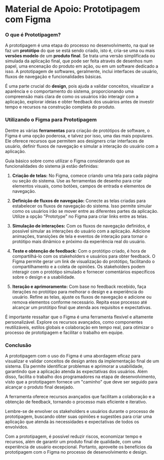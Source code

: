 # Material de Apoio: Prototipagem com Figma


### O que é Prototipagem?
A prototipagem é uma etapa do processo no desenvolvimento, na qual se faz um **protótipo** do que se está sendo criado, isto é, cria-se uma ou mais **versões modelo** de um **produto final**. Se trata uma versão simplificada ou simulada da aplicação final, que pode ser feita através de desenhos num papel, uma encenação do produto em ação, ou em um software dedicado a isso. A prototipagem de softwares, geralmente, inclui interfaces de usuário, fluxos de navegação e funcionalidades básicas. 

É uma parte crucial do **design**, pois ajuda a validar conceitos, visualizar a aparência e o comportamento do sistema, proporcionando uma compreensão mais clara de como os usuários irão interagir com a aplicação, explorar ideias e obter feedback dos usuários antes de investir tempo e recursos na construção completa do produto.


### Utilizando o Figma para Prototipagem
Dentre as várias **ferramentas** para criação de protótipos de software, o Figma é uma opção poderosa, e talvez por isso, uma das mais populares.
Ele oferece recursos que permitem aos designers criar interfaces de usuário, definir fluxos de navegação e simular a interação do usuário com a aplicação.

Guia básico sobre como utilizar o Figma considerando que as funcionalidades do sistema já estão definidas:

1. **Criação de telas:** No Figma, comece criando uma tela para cada página ou seção do sistema. Use as ferramentas de desenho para criar elementos visuais, como botões, campos de entrada e elementos de navegação.

2. **Definição de fluxos de navegação:** Conecte as telas criadas para estabelecer os fluxos de navegação do sistema. Isso permite simular como os usuários irão se mover entre as diferentes partes da aplicação. Utilize a opção "Prototype" no Figma para criar links entre as telas.

3. **Simulação de interações:** Com os fluxos de navegação definidos, é possível simular as interações do usuário com a aplicação. Adicione animações, transições de tela e eventos de interação para tornar o protótipo mais dinâmico e próximo da experiência real do usuário.

4. **Teste e obtenção de feedback:** Com o protótipo criado, é hora de compartilhá-lo com os stakeholders e usuários para obter feedback. O Figma permite gerar um link de visualização do protótipo, facilitando o compartilhamento e a coleta de opiniões. Os stakeholders podem interagir com o protótipo simulado e fornecer comentários específicos sobre o design e a usabilidade.

5. **Iteração e aprimoramento:** Com base no feedback recebido, faça iterações no protótipo para melhorar o design e a experiência do usuário. Refine as telas, ajuste os fluxos de navegação e adicione ou remova elementos conforme necessário. Repita esse processo até alcançar um protótipo final que atenda aos requisitos e expectativas.

É importante ressaltar que o Figma é uma ferramenta flexível e altamente personalizável. Explore os recursos avançados, como componentes reutilizáveis, estilos globais e colaboração em tempo real, para otimizar o processo de prototipagem e facilitar o trabalho em equipe.

### Conclusão
A prototipagem com o uso do Figma é uma abordagem eficaz para visualizar e validar conceitos de design antes da implementação final de um sistema. Ela permite identificar problemas e aprimorar a usabilidade, garantindo que a aplicação atenda às expectativas dos usuários. Além disso, facilita o trabalho dos programadores na etapa de desenvolvimento, visto que a prototipagem fornece um "caminho" que deve ser seguido para alcançar o produto final desejado.

A ferramenta oferece recursos avançados que facilitam a colaboração e a obtenção de feedback, tornando o processo mais eficiente e iterativo.

Lembre-se de envolver os stakeholders e usuários durante o processo de prototipagem, buscando obter suas opiniões e sugestões para criar uma aplicação que atenda às necessidades e expectativas de todos os envolvidos.

Com a prototipagem, é possível reduzir riscos, economizar tempo e recursos, além de garantir um produto final de qualidade, com uma experiência de usuário excepcional. Portanto, aproveite os benefícios da prototipagem com o Figma no processo de desenvolvimento e design.
